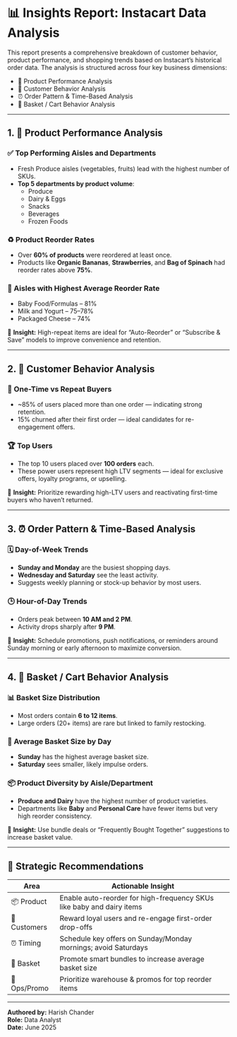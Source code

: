 # 📊 Insights Report: Instacart Data Analysis

This report presents a comprehensive breakdown of customer behavior, product performance, and shopping trends based on Instacart’s historical order data. The analysis is structured across four key business dimensions:

- 🛒 Product Performance Analysis  
- 👥 Customer Behavior Analysis  
- ⏰ Order Pattern & Time-Based Analysis  
- 🧺 Basket / Cart Behavior Analysis

---

## 1. 🛒 Product Performance Analysis

### ✅ Top Performing Aisles and Departments
- Fresh Produce aisles (vegetables, fruits) lead with the highest number of SKUs.
- **Top 5 departments by product volume**:
  - Produce  
  - Dairy & Eggs  
  - Snacks  
  - Beverages  
  - Frozen Foods

### ♻️ Product Reorder Rates
- Over **60% of products** were reordered at least once.
- Products like **Organic Bananas**, **Strawberries**, and **Bag of Spinach** had reorder rates above **75%**.

### 🔄 Aisles with Highest Average Reorder Rate
- Baby Food/Formulas – 81%  
- Milk and Yogurt – 75–78%  
- Packaged Cheese – 74%

📌 **Insight:** High-repeat items are ideal for “Auto-Reorder” or “Subscribe & Save” models to improve convenience and retention.

---

## 2. 👥 Customer Behavior Analysis

### 🔁 One-Time vs Repeat Buyers
- ~85% of users placed more than one order — indicating strong retention.
- 15% churned after their first order — ideal candidates for re-engagement offers.

### 🏆 Top Users
- The top 10 users placed over **100 orders** each.
- These power users represent high LTV segments — ideal for exclusive offers, loyalty programs, or upselling.

📌 **Insight:** Prioritize rewarding high-LTV users and reactivating first-time buyers who haven’t returned.

---

## 3. ⏰ Order Pattern & Time-Based Analysis

### 🗓️ Day-of-Week Trends
- **Sunday and Monday** are the busiest shopping days.
- **Wednesday and Saturday** see the least activity.
- Suggests weekly planning or stock-up behavior by most users.

### 🕒 Hour-of-Day Trends
- Orders peak between **10 AM and 2 PM**.
- Activity drops sharply after **9 PM**.

📌 **Insight:** Schedule promotions, push notifications, or reminders around Sunday morning or early afternoon to maximize conversion.

---

## 4. 🧺 Basket / Cart Behavior Analysis

### 📊 Basket Size Distribution
- Most orders contain **6 to 12 items**.
- Large orders (20+ items) are rare but linked to family restocking.

### 🧾 Average Basket Size by Day
- **Sunday** has the highest average basket size.
- **Saturday** sees smaller, likely impulse orders.

### 📦 Product Diversity by Aisle/Department
- **Produce and Dairy** have the highest number of product varieties.
- Departments like **Baby** and **Personal Care** have fewer items but very high reorder consistency.

📌 **Insight:** Use bundle deals or “Frequently Bought Together” suggestions to increase basket value.

---

## 🎯 Strategic Recommendations

| Area         | Actionable Insight                                                  |
|--------------|----------------------------------------------------------------------|
| 📦 Product   | Enable auto-reorder for high-frequency SKUs like baby and dairy items |
| 👥 Customers | Reward loyal users and re-engage first-order drop-offs                |
| ⏰ Timing    | Schedule key offers on Sunday/Monday mornings; avoid Saturdays        |
| 🧺 Basket    | Promote smart bundles to increase average basket size                 |
| 💼 Ops/Promo | Prioritize warehouse & promos for top reorder items                   |

---

**Authored by:** Harish Chander  
**Role:** Data Analyst  
**Date:** June 2025  
